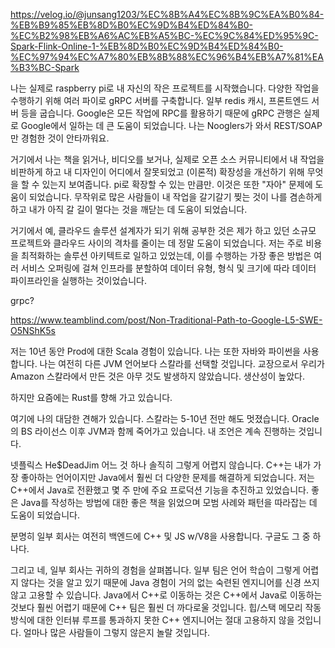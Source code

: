 https://velog.io/@junsang1203/%EC%8B%A4%EC%8B%9C%EA%B0%84-%EB%B9%85%EB%8D%B0%EC%9D%B4%ED%84%B0-%EC%B2%98%EB%A6%AC%EB%A5%BC-%EC%9C%84%ED%95%9C-Spark-Flink-Online-1-%EB%8D%B0%EC%9D%B4%ED%84%B0-%EC%97%94%EC%A7%80%EB%8B%88%EC%96%B4%EB%A7%81%EA%B3%BC-Spark


나는 실제로 raspberry pi로 내 자신의 작은 프로젝트를 시작했습니다. 다양한 작업을 수행하기 위해 여러 파이로 gRPC 서버를 구축합니다. 일부 redis 캐시, 프론트엔드 서버 등을 굽습니다. Google은 모든 작업에 RPC를 활용하기 때문에 gRPC 관행은 실제로 Google에서 일하는 데 큰 도움이 되었습니다. 나는 Nooglers가 와서 REST/SOAP만 경험한 것이 안타까워요.

거기에서 나는 책을 읽거나, 비디오를 보거나, 실제로 오픈 소스 커뮤니티에서 내 작업을 비판하게 하고 내 디자인이 어디에서 잘못되었고 (이론적) 확장성을 개선하기 위해 무엇을 할 수 있는지 보여줍니다. pi로 확장할 수 있는 만큼만. 이것은 또한 "자아" 문제에 도움이 되었습니다. 무작위로 많은 사람들이 내 작업을 갈기갈기 찢는 것이 나를 겸손하게 하고 내가 아직 갈 길이 멀다는 것을 깨닫는 데 도움이 되었습니다.

거기에서 예, 클라우드 솔루션 설계자가 되기 위해 공부한 것은 제가 하고 있던 소규모 프로젝트와 클라우드 사이의 격차를 줄이는 데 정말 도움이 되었습니다. 저는 주로 비용을 최적화하는 솔루션 아키텍트로 일하고 있었는데, 이를 수행하는 가장 좋은 방법은 여러 서비스 오퍼링에 걸쳐 인프라를 분할하여 데이터 유형, 형식 및 크기에 따라 데이터 파이프라인을 실행하는 것이었습니다.

grpc?

https://www.teamblind.com/post/Non-Traditional-Path-to-Google-L5-SWE-O5NShK5s

저는 10년 동안 Prod에 대한 Scala 경험이 있습니다. 나는 또한 자바와 파이썬을 사용합니다. 나는 여전히 다른 JVM 언어보다 스칼라를 선택할 것입니다. 교장으로서 우리가 Amazon 스칼라에서 만든 것은 아무 것도 발생하지 않았습니다. 생산성이 높았다.

하지만 요즘에는 Rust를 향해 가고 있습니다.


여기에 나의 대담한 견해가 있습니다. 스칼라는 5-10년 전만 해도 멋졌습니다. Oracle의 BS 라이선스 이후 JVM과 함께 죽어가고 있습니다. 내 조언은 계속 진행하는 것입니다.

넷플릭스 He$DeadJim
어느 것 하나 솔직히 그렇게 어렵지 않습니다. C++는 내가 가장 좋아하는 언어이지만 Java에서 훨씬 더 다양한 문제를 해결하게 되었습니다. 저는 C++에서 Java로 전환했고 몇 주 만에 주요 프로덕션 기능을 추진하고 있었습니다. 좋은 Java를 작성하는 방법에 대한 좋은 책을 읽었으며 모범 사례와 패턴을 따라잡는 데 도움이 되었습니다.

분명히 일부 회사는 여전히 백엔드에 C++ 및 JS w/V8을 사용합니다. 구글도 그 중 하나다.

그리고 네, 일부 회사는 귀하의 경험을 살펴봅니다. 일부 팀은 언어 학습이 그렇게 어렵지 않다는 것을 알고 있기 때문에 Java 경험이 거의 없는 숙련된 엔지니어를 신경 쓰지 않고 고용할 수 있습니다. Java에서 C++로 이동하는 것은 C++에서 Java로 이동하는 것보다 훨씬 어렵기 때문에 C++ 팀은 훨씬 더 까다로울 것입니다. 힙/스택 메모리 작동 방식에 대한 인터뷰 루프를 통과하지 못한 C++ 엔지니어는 절대 고용하지 않을 것입니다. 얼마나 많은 사람들이 그렇지 않은지 놀랄 것입니다.
